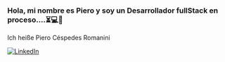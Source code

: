 ### Hola, mi nombre es Piero y soy un Desarrollador fullStack en proceso....⏳💻👋

Ich heiße Piero Céspedes Romanini

[![LinkedIn](https://img.shields.io/badge/linkedin-%230077B5.svg?style=for-the-badge&logo=linkedin&logoColor=white)](https://www.linkedin.com/in/pierocr/)

